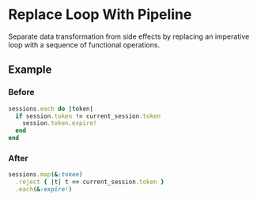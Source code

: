 # Replace Loop With Pipeline

Separate data transformation from side effects by replacing
an imperative loop with a sequence of functional operations.

## Example

### Before

```ruby
sessions.each do |token|
  if session.token != current_session.token
    session.token.expire!
  end
end
```

### After

```ruby
sessions.map(&:token)
  .reject { |t| t == current_session.token }
  .each(&:expire!)
```
